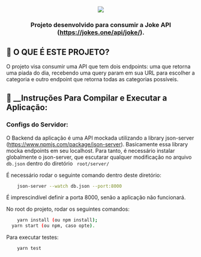 <h1 align=center>
<img src="https://drive.google.com/file/d/1w_F-SHL9aDRtoQ1UtxDLSi77a_JCtyHS/view?usp=sharing" />
</h1>

<h3 align="center">

Projeto desenvolvido para consumir a Joke API (https://jokes.one/api/joke/).

</h3>

## **:memo: O QUE É ESTE PROJETO?**

O projeto visa consumir uma API que tem dois endpoints: uma que retorna uma piada do dia, recebendo uma query param em sua URL para escolher a categoria e outro endpoint que retorna todas as categorias possíveis.


## **:runner: __Instruções Para Compilar e Executar a Aplicação:**

### Configs do Servidor:

O Backend da aplicação é uma API mockada utilizando a library json-server (https://www.npmjs.com/package/json-server). Basicamente essa library mocka endpoints em seu localhost. Para tanto, é necessário instalar globalmente o json-server, que escutarar qualquer modificação no arquivo ```db.json``` dentro do diretório ``` root/server/```

É necessário rodar o seguinte comando dentro deste diretório:
```sh
	json-server --watch db.json --port:8000
```
É imprescindível definir a porta 8000, senão a aplicação não funcionará.

No root do projeto, rodar os seguintes comandos:
```sh
	yarn install (ou npm install);
  yarn start (ou npm, caso opte).
```
Para executar testes:
```sh
	yarn test
```
